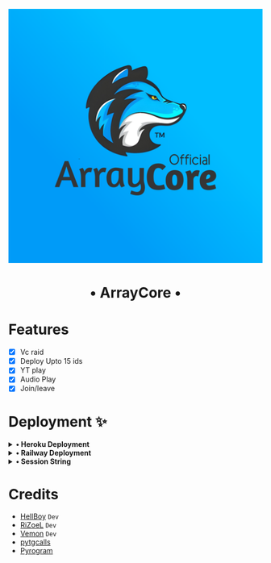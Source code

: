 <p align="center">
  <img src="./ArrayCore.png" alt="ArrayCore Logo">
</p>
<h1 align="center">
  <b>• ArrayCore •</b>
</h1>

# Features 

- [x] Vc raid
- [x] Deploy Upto 15 ids
- [x] YT play
- [x] Audio Play
- [x] Join/leave 

# Deployment ✨

<details>
<summary><b>• Heroku Deployment </b></summary>
<br>

> The easy way to host this bot, deploy to Heroku

[![Deploy](https://www.herokucdn.com/deploy/button.svg)](https://heroku.com/deploy?template=https://github.com/The-HellBot/ArrayCore)

</details>

<details>
<summary><b>• Railway Deployment </b></summary>
<br>

> Click Below Button to deploy on railway

[![Deploy+on+Railway](https://railway.app/button.svg)]( https://railway.app/new/template?template=https://railway.app/new/template?template=https://github.com/The-HellBot/ArrayCore/tree/Railway&plugins=postgresql&envs=APP_ID,API_HASH,BOT_TOKEN,GROUP_MODE,HNDLR,SESSION,SESSION2,SESSION3,SESSION4,SESSION5,SESSION6,SESSION7,SESSION8,SESSION9,SESSION10&optionalEnvs=GROUP_MODE,SESSION2,SESSION3,SESSION4,SESSION5,SESSION6,SESSION7,SESSION8,SESSION9,SESSION10)

</details>

<details>
<summary><b>• Session String</b></summary>
<br>

> You'll need a API_ID & API_HASH in order to generate pyrogram session string. Get This Values from [Here.](my.telegram.org)

<h4> Generate Session via Repl.it: </h4>    
<p><a href="https://replit.com/@TheHellBot/HellBot?v=1?lite=1&outputonly=1#main.py"><img src="https://img.shields.io/badge/Generate%20On%20Repl-blueviolet?style=for-the-badge&logo=appveyor" width="200""/></a></p>

</details>

# Credits 

- [HellBoy](https://github.com/HellBoy-OP) ``Dev``
- [RiZoeL](https://github.com/MrRizoel) ``Dev``
- [Vemon](https://github.com/Desinobita) ``Dev``
- [pytgcalls](https://github.com/pytgcalls/pytgcalls)  
- [Pyrogram](https://github.com/pyrogram/pyrogram)

